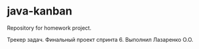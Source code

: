 # java-kanban
Repository for homework project.

Трекер задач. Финальный проект спринта 6.
Выполнил Лазаренко О.О.
